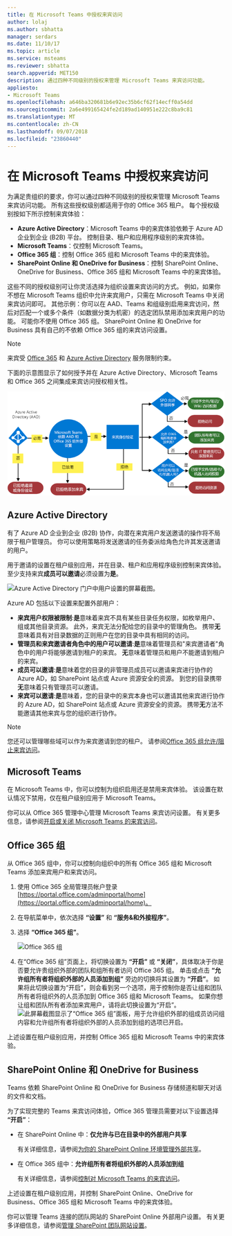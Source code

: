 ```yaml
---
title: 在 Microsoft Teams 中授权来宾访问
author: lolaj
ms.author: sbhatta
manager: serdars
ms.date: 11/10/17
ms.topic: article
ms.service: msteams
ms.reviewer: sbhatta
search.appverid: MET150
description: 通过四种不同级别的授权来管理 Microsoft Teams 来宾访问功能。
appliesto:
- Microsoft Teams
ms.openlocfilehash: a646ba320681b6e92ec35b6cf62f14ecff0a54dd
ms.sourcegitcommit: 2a6e499165424fe2d189ad140951e222c8ba9c81
ms.translationtype: MT
ms.contentlocale: zh-CN
ms.lasthandoff: 09/07/2018
ms.locfileid: "23860440"
---
```

<a name="authorize-guest-access-in-microsoft-teams"></a>在 Microsoft Teams 中授权来宾访问
===========================================

为满足贵组织的要求，你可以通过四种不同级别的授权来管理 Microsoft Teams 来宾访问功能。 所有这些授权级别都适用于你的 Office 365 租户。 每个授权级别按如下所示控制来宾体验：
- **Azure Active Directory**：Microsoft Teams 中的来宾体验依赖于 Azure AD 企业到企业 (B2B) 平台。 控制目录、租户和应用程序级别的来宾体验。 
- **Microsoft Teams**：仅控制 Microsoft Teams。 
- **Office 365 组**：控制 Office 365 组和 Microsoft Teams 中的来宾体验。
- **SharePoint Online 和 OneDrive for Business**：控制 SharePoint Online、OneDrive for Business、Office 365 组和 Microsoft Teams 中的来宾体验。

这些不同的授权级别可让你灵活选择为组织设置来宾访问的方式。 例如，如果你不想在 Microsoft Teams 组织中允许来宾用户，只需在 Microsoft Teams 中关闭来宾访问即可。 其他示例：你可以在 AAD、Teams 和组级别启用来宾访问，然后对匹配一个或多个条件（如数据分类为机密）的选定团队禁用添加来宾用户的功能。 可能你不使用 Office 365 组。 SharePoint Online 和 OneDrive for Business 具有自己的不依赖 Office 365 组的来宾访问设置。 

> [!NOTE]
> 来宾受 [Office 365](https://go.microsoft.com/fwlink/p/?linkid=282347) 和 [Azure Active Directory](https://go.microsoft.com/fwlink/p/?linkid=853019) 服务限制约束。 

  下面的示意图显示了如何授予并在 Azure Active Directory、Microsoft Teams 和 Office 365 之间集成来宾访问授权相关性。


![用于来宾访问的授权相关性示意图。](media/teams_dependencies_image1.png)


## <a name="azure-active-directory"></a>Azure Active Directory

有了 Azure AD 企业到企业 (B2B) 协作，向潜在来宾用户发送邀请的操作将不局限于租户管理员。 你可以使用策略将发送邀请的任务委派给角色允许其发送邀请的用户。

用于邀请的设置在租户级别应用，并在目录、租户和应用程序级别控制来宾体验。 至少支持来宾**成员可以邀请**必须设置为**是**。


![Azure Active Directory 门户中用户设置的屏幕截图。](media/teams_dependencies_image2.png)

Azure AD 包括以下设置来配置外部用户：
- **来宾用户权限被限制**:**是**意味着来宾不具有某些目录任务权限，如枚举用户、 组或其他目录资源。 此外，来宾无法分配给您的目录中的管理角色。 携带**无**意味着具有对目录数据的正则用户在您的目录中具有相同的访问。
- **管理员和来宾邀请者角色中的用户可以邀请**:**是**意味着管理员和"来宾邀请者"角色中的用户将能够邀请到租户的来宾。 **无**意味着管理员和用户不能邀请到租户的来宾。
- **成员可以邀请**:**是**意味着您的目录的非管理员成员可以邀请来宾进行协作的 Azure AD，如 SharePoint 站点或 Azure 资源安全的资源。 到您的目录携带**无**意味着只有管理员可以邀请。
- **来宾可以邀请**:**是**意味着，您的目录中的来宾本身也可以邀请其他来宾进行协作的 Azure AD，如 SharePoint 站点或 Azure 资源安全的资源。 携带**无**方法不能邀请其他来宾与您的组织进行协作。
 


> [!NOTE]
> 您还可以管理哪些域可以作为来宾邀请到您的租户。 请参阅[Office 365 组允许/阻止来宾访问](https://docs.microsoft.com/exchange/recipients-in-exchange-online/manage-group-access-to-office-365-groups)。 

## <a name="microsoft-teams"></a>Microsoft Teams
在 Microsoft Teams 中，你可以控制为组织启用还是禁用来宾体验。 该设置在默认情况下禁用，仅在租户级别应用于 Microsoft Teams。



你可以从 Office 365 管理中心管理 Microsoft Teams 来宾访问设置。 有关更多信息，请参阅[开启或关闭 Microsoft Teams 的来宾访问](set-up-guests.md)。 


## <a name="office-365-groups"></a>Office 365 组

从 Office 365 组中，你可以控制向组织中的所有 Office 365 组和 Microsoft Teams 添加来宾用户和来宾访问。

1. 使用 Office 365 全局管理员帐户登录 [https://portal.office.com/adminportal/home](https://portal.office.com/adminportal/home)。
    
  
2. 在导航菜单中，依次选择 **“设置”** 和 **“服务&amp;和外接程序”**。
    
  
3. 选择 **“Office 365 组”**。
    
     ![Office 365 组](media/e25a7920-254c-4da3-bc5f-a8c7f6b61423.png)
  

  

  
4. 在“Office 365 组”页面上，将切换设置为 **“开启”** 或 **“关闭”**，具体取决于你是否要允许贵组织外部的团队和组所有者访问 Office 365 组。 单击或点击 **“允许组所有者将组织外部的人员添加到组”** 旁边的切换将其设置为 **“开启”**。 如果将此切换设置为“开启”，则会看到另一个选项，用于控制你是否让组和团队所有者将组织外的人员添加到 Office 365 组和 Microsoft Teams。 如果你想让组和团队所有者添加来宾用户，请将此切换设置为“开启”。 ![此屏幕截图显示了“Office 365 组”面板，用于允许组织外部的组成员访问组内容和允许组所有者将组织外部的人员添加到组的选项已开启。](media/eee77abd-4425-4585-91a8-5541c17ee7b2.png)




上述设置在租户级别应用，并控制 Office 365 组和 Microsoft Teams 中的来宾体验。


## <a name="sharepoint-online-and-onedrive-for-business"></a>SharePoint Online 和 OneDrive for Business

Teams 依赖 SharePoint Online 和 OneDrive for Business 存储频道和聊天对话的文件和文档。  
  
    
    
为了实现完整的 Teams 来宾访问体验，Office 365 管理员需要对以下设置选择 **“开启”**：
  
    
    

- 在 SharePoint Online 中：**仅允许与已在目录中的外部用户共享**
    
    有关详细信息，请参阅[为你的 SharePoint Online 环境管理外部共享](https://docs.microsoft.com/sharepoint/external-sharing-overview)。
    
  
- 在 Office 365 组中：**允许组所有者将组织外部的人员添加到组**
    
    有关详细信息，请参阅[控制对 Microsoft Teams 的来宾访问](#controlguest)。
  

上述设置在租户级别应用，并控制 SharePoint Online、OneDrive for Business、Office 365 组和 Microsoft Teams 中的来宾体验。


你可以管理 Teams 连接的团队网站的 SharePoint Online 外部用户设置。 有关更多详细信息，请参阅[管理 SharePoint 团队网站设置](https://support.office.com/article/Manage-your-SharePoint-team-site-settings-8376034d-d0c7-446e-9178-6ab51c58df42)。
